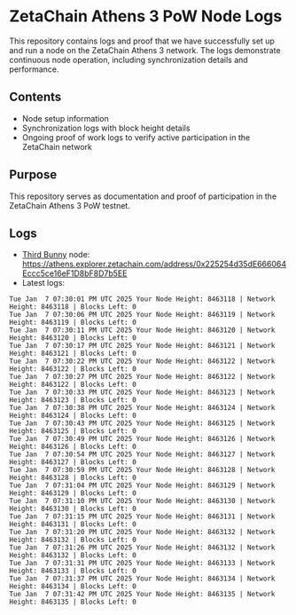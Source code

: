# ZetaChain Athens 3 PoW Node Logs
This repository contains logs and proof that we have successfully set up and run a node on the ZetaChain Athens 3 network. The logs demonstrate continuous node operation, including synchronization details and performance.

## Contents
- Node setup information
- Synchronization logs with block height details
- Ongoing proof of work logs to verify active participation in the ZetaChain network

## Purpose
This repository serves as documentation and proof of participation in the ZetaChain Athens 3 PoW testnet.

## Logs

- [Third Bunny](https://thirdbunny.xyz/) node: https://athens.explorer.zetachain.com/address/0x225254d35dE666064Eccc5ce16eF1D8bF8D7b5EE
- Latest logs:
```
Tue Jan  7 07:30:01 PM UTC 2025 Your Node Height: 8463118 | Network Height: 8463118 | Blocks Left: 0
Tue Jan  7 07:30:06 PM UTC 2025 Your Node Height: 8463119 | Network Height: 8463119 | Blocks Left: 0
Tue Jan  7 07:30:11 PM UTC 2025 Your Node Height: 8463120 | Network Height: 8463120 | Blocks Left: 0
Tue Jan  7 07:30:17 PM UTC 2025 Your Node Height: 8463121 | Network Height: 8463121 | Blocks Left: 0
Tue Jan  7 07:30:22 PM UTC 2025 Your Node Height: 8463122 | Network Height: 8463122 | Blocks Left: 0
Tue Jan  7 07:30:27 PM UTC 2025 Your Node Height: 8463122 | Network Height: 8463122 | Blocks Left: 0
Tue Jan  7 07:30:33 PM UTC 2025 Your Node Height: 8463123 | Network Height: 8463123 | Blocks Left: 0
Tue Jan  7 07:30:38 PM UTC 2025 Your Node Height: 8463124 | Network Height: 8463124 | Blocks Left: 0
Tue Jan  7 07:30:43 PM UTC 2025 Your Node Height: 8463125 | Network Height: 8463125 | Blocks Left: 0
Tue Jan  7 07:30:49 PM UTC 2025 Your Node Height: 8463126 | Network Height: 8463126 | Blocks Left: 0
Tue Jan  7 07:30:54 PM UTC 2025 Your Node Height: 8463127 | Network Height: 8463127 | Blocks Left: 0
Tue Jan  7 07:30:59 PM UTC 2025 Your Node Height: 8463128 | Network Height: 8463128 | Blocks Left: 0
Tue Jan  7 07:31:04 PM UTC 2025 Your Node Height: 8463129 | Network Height: 8463129 | Blocks Left: 0
Tue Jan  7 07:31:10 PM UTC 2025 Your Node Height: 8463130 | Network Height: 8463130 | Blocks Left: 0
Tue Jan  7 07:31:15 PM UTC 2025 Your Node Height: 8463131 | Network Height: 8463131 | Blocks Left: 0
Tue Jan  7 07:31:20 PM UTC 2025 Your Node Height: 8463132 | Network Height: 8463132 | Blocks Left: 0
Tue Jan  7 07:31:26 PM UTC 2025 Your Node Height: 8463132 | Network Height: 8463132 | Blocks Left: 0
Tue Jan  7 07:31:31 PM UTC 2025 Your Node Height: 8463133 | Network Height: 8463133 | Blocks Left: 0
Tue Jan  7 07:31:37 PM UTC 2025 Your Node Height: 8463134 | Network Height: 8463134 | Blocks Left: 0
Tue Jan  7 07:31:42 PM UTC 2025 Your Node Height: 8463135 | Network Height: 8463135 | Blocks Left: 0
```
